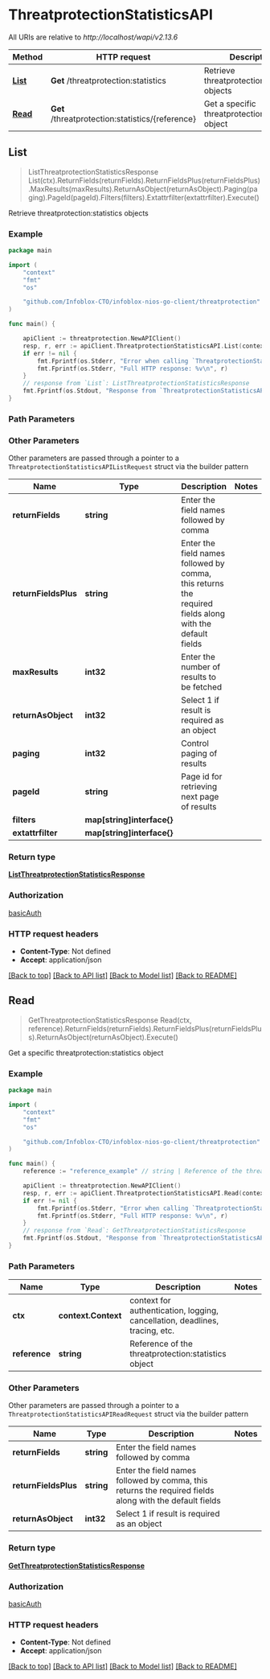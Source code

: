 # ThreatprotectionStatisticsAPI

All URIs are relative to *http://localhost/wapi/v2.13.6*

Method | HTTP request | Description
------------- | ------------- | -------------
[**List**](ThreatprotectionStatisticsAPI.md#List) | **Get** /threatprotection:statistics | Retrieve threatprotection:statistics objects
[**Read**](ThreatprotectionStatisticsAPI.md#Read) | **Get** /threatprotection:statistics/{reference} | Get a specific threatprotection:statistics object



## List

> ListThreatprotectionStatisticsResponse List(ctx).ReturnFields(returnFields).ReturnFieldsPlus(returnFieldsPlus).MaxResults(maxResults).ReturnAsObject(returnAsObject).Paging(paging).PageId(pageId).Filters(filters).Extattrfilter(extattrfilter).Execute()

Retrieve threatprotection:statistics objects



### Example

```go
package main

import (
	"context"
	"fmt"
	"os"

	"github.com/Infoblox-CTO/infoblox-nios-go-client/threatprotection"
)

func main() {

	apiClient := threatprotection.NewAPIClient()
	resp, r, err := apiClient.ThreatprotectionStatisticsAPI.List(context.Background()).Execute()
	if err != nil {
		fmt.Fprintf(os.Stderr, "Error when calling `ThreatprotectionStatisticsAPI.List``: %v\n", err)
		fmt.Fprintf(os.Stderr, "Full HTTP response: %v\n", r)
	}
	// response from `List`: ListThreatprotectionStatisticsResponse
	fmt.Fprintf(os.Stdout, "Response from `ThreatprotectionStatisticsAPI.List`: %v\n", resp)
}
```

### Path Parameters



### Other Parameters

Other parameters are passed through a pointer to a `ThreatprotectionStatisticsAPIListRequest` struct via the builder pattern


Name | Type | Description  | Notes
------------- | ------------- | ------------- | -------------
**returnFields** | **string** | Enter the field names followed by comma | 
**returnFieldsPlus** | **string** | Enter the field names followed by comma, this returns the required fields along with the default fields | 
**maxResults** | **int32** | Enter the number of results to be fetched | 
**returnAsObject** | **int32** | Select 1 if result is required as an object | 
**paging** | **int32** | Control paging of results | 
**pageId** | **string** | Page id for retrieving next page of results | 
**filters** | **map[string]interface{}** |  | 
**extattrfilter** | **map[string]interface{}** |  | 

### Return type

[**ListThreatprotectionStatisticsResponse**](ListThreatprotectionStatisticsResponse.md)

### Authorization

[basicAuth](../README.md#basicAuth)

### HTTP request headers

- **Content-Type**: Not defined
- **Accept**: application/json

[[Back to top]](#) [[Back to API list]](../README.md#documentation-for-api-endpoints)
[[Back to Model list]](../README.md#documentation-for-models)
[[Back to README]](../README.md)


## Read

> GetThreatprotectionStatisticsResponse Read(ctx, reference).ReturnFields(returnFields).ReturnFieldsPlus(returnFieldsPlus).ReturnAsObject(returnAsObject).Execute()

Get a specific threatprotection:statistics object



### Example

```go
package main

import (
	"context"
	"fmt"
	"os"

	"github.com/Infoblox-CTO/infoblox-nios-go-client/threatprotection"
)

func main() {
	reference := "reference_example" // string | Reference of the threatprotection:statistics object

	apiClient := threatprotection.NewAPIClient()
	resp, r, err := apiClient.ThreatprotectionStatisticsAPI.Read(context.Background(), reference).Execute()
	if err != nil {
		fmt.Fprintf(os.Stderr, "Error when calling `ThreatprotectionStatisticsAPI.Read``: %v\n", err)
		fmt.Fprintf(os.Stderr, "Full HTTP response: %v\n", r)
	}
	// response from `Read`: GetThreatprotectionStatisticsResponse
	fmt.Fprintf(os.Stdout, "Response from `ThreatprotectionStatisticsAPI.Read`: %v\n", resp)
}
```

### Path Parameters


Name | Type | Description  | Notes
------------- | ------------- | ------------- | -------------
**ctx** | **context.Context** | context for authentication, logging, cancellation, deadlines, tracing, etc.
**reference** | **string** | Reference of the threatprotection:statistics object | 

### Other Parameters

Other parameters are passed through a pointer to a `ThreatprotectionStatisticsAPIReadRequest` struct via the builder pattern


Name | Type | Description  | Notes
------------- | ------------- | ------------- | -------------
**returnFields** | **string** | Enter the field names followed by comma | 
**returnFieldsPlus** | **string** | Enter the field names followed by comma, this returns the required fields along with the default fields | 
**returnAsObject** | **int32** | Select 1 if result is required as an object | 

### Return type

[**GetThreatprotectionStatisticsResponse**](GetThreatprotectionStatisticsResponse.md)

### Authorization

[basicAuth](../README.md#basicAuth)

### HTTP request headers

- **Content-Type**: Not defined
- **Accept**: application/json

[[Back to top]](#) [[Back to API list]](../README.md#documentation-for-api-endpoints)
[[Back to Model list]](../README.md#documentation-for-models)
[[Back to README]](../README.md)

